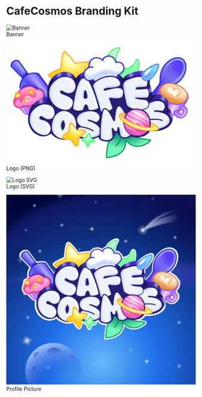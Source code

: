 # CafeCosmos Branding Kit

![Banner](banner.png)  
Banner

![Logo PNG](logo.png)  
Logo (PNG) 

![Logo SVG](logo.svg)  
Logo (SVG)

![Profile Picture](pfp.png)  
Profile Picture 
